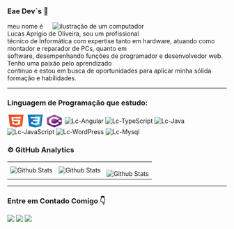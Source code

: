 ### Eae Dev´s 👋
<img src="https://raw.githubusercontent.com/MicaelliMedeiros/micaellimedeiros/master/image/computer-illustration.png" alt="ilustração de um computador" min-width="400px" max-width="400px" width="400px" align="right">
meu nome é Lucas Aprigio de Oliveira, sou um profissional <br/>
técnico de Informática com expertise tanto em hardware, 
atuando como montador e reparador de PCs, quanto em <br/>
software, desempenhando funções de programador e 
desenvolvedor web. Tenho uma paixão pelo aprendizado <br/>
contínuo e estou em busca de oportunidades para aplicar 
minha sólida formação e habilidades. <br/>

--------------------------------------------------------------------

 ### Linguagem de Programação que estudo:
  <div style="display: inline_block">
  <img align= "center" alt= "Lc-HTML" height="30" width="40" src="https://raw.githubusercontent.com/devicons/devicon/master/icons/html5/html5-original.svg">
  <img align= "center" alt= "Lc-CSS" height="30" width="40" src="https://raw.githubusercontent.com/devicons/devicon/master/icons/css3/css3-original.svg">
  <img align= "center" alt= "Lc-csharp" height="30" width="40" src="https://raw.githubusercontent.com/devicons/devicon/master/icons/csharp/csharp-original.svg">
  <img align= "center" alt= "Lc-Angular" height="30" width="40" src="https://cdn.jsdelivr.net/gh/devicons/devicon/icons/angularjs/angularjs-original.svg" />
  <img align= "center" alt= "Lc-TypeScript" height="30" width="40" src="https://cdn.jsdelivr.net/gh/devicons/devicon/icons/typescript/typescript-original.svg" />
  <img align= "center" alt= "Lc-Java" height="30" width="40" src="https://cdn.jsdelivr.net/gh/devicons/devicon/icons/java/java-original-wordmark.svg" />
  <img align= "center" alt= "Lc-JavaScript" height="30" width="40" src="https://cdn.jsdelivr.net/gh/devicons/devicon/icons/javascript/javascript-original.svg" />
  <img align= "center" alt= "Lc-WordPress" height="30" width="40" src="https://cdn.jsdelivr.net/gh/devicons/devicon/icons/wordpress/wordpress-original.svg" />
  <img align= "center" alt= "Lc-Mysql" height="60" width="40" src="https://cdn.jsdelivr.net/gh/devicons/devicon/icons/mysql/mysql-original-wordmark.svg" />
   
### ⚙️ GitHub Analytics

<table>
  <tr>
    <td>
      <img
        align="left"
        src="https://github-readme-stats.vercel.app/api?username=LucasAprigio&theme=dark&hide_border=false&include_all_commits=true"
        alt="Github Stats"
      />
    </td>
    <td>
      <img
        align="left"
        src="https://github-readme-stats.vercel.app/api/top-langs/?username=LucasAprigio&theme=dark&hide_border=false&include_all_commits=true&count_private=true&layout=compact"
        alt="Github Stats"
      />
    </td>
    <td>
      <br />
      <img
        align="left"
        src="https://github-readme-streak-stats.herokuapp.com/?user=LucasAprigio&theme=dark&hide_border=false"
        alt="Github Stats"
      />
    </td>
  </tr>
</table>

---               

###  Entre em Contado Comigo 👇
 <div> 
<a href="https://instagram.com/_lczn" target="_blank"><img src="https://img.shields.io/badge/Instagram-E4405F?style=for-the-badge&logo=instagram&logoColor=white" target="_blank"></a> 
<a href = "mailto:lucasaprigio335@gmail.com" target="_blank" ><img src="https://img.shields.io/badge/Gmail-D14836?style=for-the-badge&logo=gmail&logoColor=white" target="_blank"></a>
<a href="https://www.linkedin.com/in/lucas-aprigio-9a8aa3217/" target="_blank">
 <img src="https://img.shields.io/badge/LinkedIn-0077B5?style=for-the-badge&logo=linkedin&logoColor=white" target="_blank"></a> 
<div>

 
